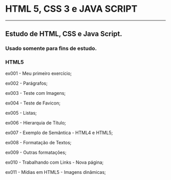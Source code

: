 # HTML 5, CSS 3 e JAVA SCRIPT
<hr>

<h2>Estudo de HTML, CSS e Java Script.</h2>
<h3>Usado somente para fins de estudo.</h3>

<h3>HTML5</h3>
<p>ex001 - Meu primeiro exercício;</p>
<p>ex002 - Parágrafos;</p>
<p>ex003 - Teste com Imagens;</p>
<p>ex004 - Teste de Favicon;</p>
<p>ex005 - Listas;</p>
<p>ex006 - Hierarquia de Título;</p>
<p>ex007 - Exemplo de Semântica - HTML4 e HTML5;</p>
<p>ex008 - Formatação de Textos;</p>
<p>ex009 - Outras formatações;</p>
<p>ex010 - Trabalhando com Links - Nova página;</p>
<p>ex011 - Mídias em HTML5 - Imagens dinâmicas;</p>

